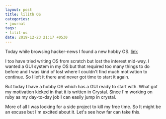 ```yaml
---
layout: post
title: lilith OS
categories:
- journal
tags:
- lilit-os
date: 2019-12-23 21:17 +0530
---
```

Today while browsing hacker-news I found a new hobby OS. [link](https://news.ycombinator.com/item?id=21860713)


I too have tried writing OS from scratch but lost the interest mid-way. I wanted a GUI system in my OS but that required too many things to do before and I was kind of lost where I couldn't find much motivation to continue. So I left it there and never got time to start it again.

But today I have a hobby OS which has a GUI ready to start with. What got my motivation kicked in that it is written in Crystal. Since I'm working on ruby as my day-to-day job I can easily jump in crystal.

More of all I was looking for a side project to kill my free time.  So It might be an excuse but I'm excited about it. Let's see how far can take this.
